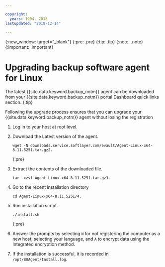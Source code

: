 ```yaml
---

copyright:
  years: 1994, 2018
lastupdated: "2018-12-14"

---
```

{:new_window: target="_blank"}
{:pre: .pre}
{:tip: .tip}
{:note: .note}
{:important: .important}

# Upgrading backup software agent for Linux

The latest {{site.data.keyword.backup_notm}} agent can be downloaded from your {{site.data.keyword.backup_notm}} portal Dashboard quick links section.
{:tip}

Following the upgrade process ensures that you can upgrade your {{site.data.keyword.backup_notm}} agent without losing the registration

1. Log in to your host at root level.
2. Download the Latest version of the agent.
   ```
   wget -N downloads.service.softlayer.com/evault/Agent-Linux-x64-8.11.5251.tar.gz2.
   ```
   {:pre}

3. Extract the contents of the downloaded file.

   ```
   tar -xzvf Agent-Linux-x64-8.11.5251.tar.gz3.
   ```
4. Go to the recent installation directory
   ```
   cd Agent-Linux-x64-8.11.5251/4.
   ```

5. Run installation script.
   ```
   ./install.sh
   ```
   {:pre}

6. Answer the prompts by selecting `N` for not registering the computer as a new host, selecting your language, and `A` to encrypt data using the Integrated encryption method.

7. If the installation is successful, it is recorded in `/opt/BUAgent/Install.log`.
